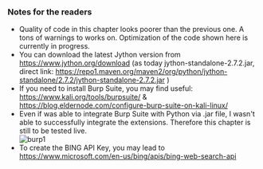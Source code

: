 ### Notes for the readers

- Quality of code in this chapter looks poorer than the previous one. A tons of warnings to works on. Optimization of the code shown here is currently in progress. 
- You can download the latest Jython version from https://www.jython.org/download (as today jython-standalone-2.7.2.jar, direct link: https://repo1.maven.org/maven2/org/python/jython-standalone/2.7.2/jython-standalone-2.7.2.jar ) 
- If you need to install Burp Suite, you may find useful: https://www.kali.org/tools/burpsuite/ & https://blog.eldernode.com/configure-burp-suite-on-kali-linux/
- Even if was able to integrate Burp Suite with Python via .jar file, I wasn't able to successfully integrate the extensions. Therefore this chapter is still to be tested live.  
![burp1](https://user-images.githubusercontent.com/57464184/140102115-12a52560-92cb-46b0-8022-a4e2fce11ec9.png)
- To create the BING API Key, you may lead to https://www.microsoft.com/en-us/bing/apis/bing-web-search-api 


